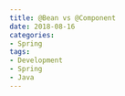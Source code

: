 ```yaml
---
title: @Bean vs @Component
date: 2018-08-16
categories:
- Spring
tags:
- Development
- Spring
- Java
---
```


